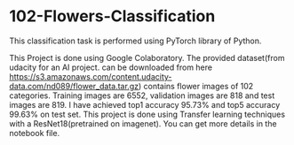 # 102-Flowers-Classification
This classification task is performed using PyTorch library of Python.

This Project is done using Google Colaboratory. 
The provided dataset(from udacity for an AI project. can be downloaded from here https://s3.amazonaws.com/content.udacity-data.com/nd089/flower_data.tar.gz) contains flower images of 102 categories. Training images are 6552, validation images are 818 and test images are 819. I have achieved top1 accuracy 95.73% and top5 accuracy 99.63% on test set. 
This project is done using Transfer learning techniques with a ResNet18(pretrained on imagenet).
You can get more details in the notebook file. 
